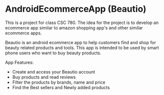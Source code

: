 AndroidEcommerceApp (Beautio)
=============================
This is a project for class CSC 780. The idea for the project is to develop an ecommerce app similar to amazon shopping app's and other similar ecommerce apps. 

Beautio is an android ecommerce app to help customers find and shop for beauty related products and tools. This app is intended to be used by smart phone users who want to buy beauty products.

App Features:

* Create and access your Beautio account
* Buy products and read reviews
* Filter the products by brands, name and price
* Find the Best sellers and Newly added products

